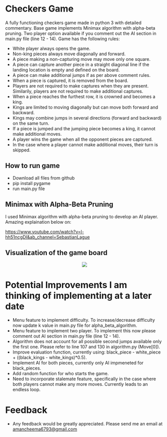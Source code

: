 # Checkers Game

A fully functioning checkers game made in python 3 with detailed commentary. Base game implements Minimax algorithm with alpha-beta pruning. 
Two player option available if you comment out the AI section in main.py file (line 12 - 14). Game has the following rules:

- White player always opens the game.
- Non-king pieces always move diagonally and forward.
- A piece making a non-capturing move may move only one square.
- A piece can capture another piece in a straight diagonal line if the landing location is empty and defined on the board. 
- A piece can make additional jumps if as per above comment rules.
- When a piece is captured, it is removed from the board.
- Players are not required to make captures when they are present. Similarily, players are not required to make additional captures. 
- When a piece reaches the furthest row, it is crowned and becomes a king.
- Kings are limited to moving diagonally but can move both forward and backward.
- Kings may combine jumps in several directions (forward and backward) on the same turn.
- If a piece is jumped and the jumping piece becomes a king, it cannot make additional moves. 
- A player wins the game when all the opponent pieces are captured.
- In the case where a player cannot make additional moves, their turn is skipped. 

## How to run game
- Download all files from github
- pip install pygame
- run main.py file

## Minimax with Alpha-Beta Pruning

I used Minimax algorithm with alpha-beta pruning to develop an AI player. 
Amazing explaination below on:

https://www.youtube.com/watch?v=l-hh51ncgDI&ab_channel=SebastianLague

## Visualization of the game board

<p align="center">
  <img src="https://user-images.githubusercontent.com/88753168/141701806-a567e20a-c614-4d34-9518-40ae00850396.png">
</p>

# Potential Improvements I am thinking of implementing at a later date

- Menu feature to implement difficulty. To increase/decrease difficulty now update k value in main.py file for alpha_beta_algorithm.
- Menu feature to implement two player. To implement this now please comment out AI section in main.py file (line 12 - 14).
- Algorithm does not account for all possible second jumps available only the first one. Please refer to line 107 and 130 in algorithm.py (Move[0]).
- Improve evaluation function, currently using: black_piece - white_piece + ((black_kings - white_kings)*0.5).
- Implement AI for both pieces, currently only AI impmeneted for black_pieces.
- Add random function for who starts the game.
- Need to incorporate stalemate feature, specifically in the case where both players cannot make any more moves. Currently leads to an endless loop.

# Feedback
- Any feedback would be greatly appreciated. Please send me an email at amancheema6793@gmail.com
